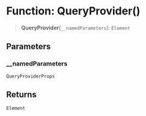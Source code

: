 # Function: QueryProvider()

> **QueryProvider**(`__namedParameters`): `Element`

## Parameters

### \_\_namedParameters

`QueryProviderProps`

## Returns

`Element`
